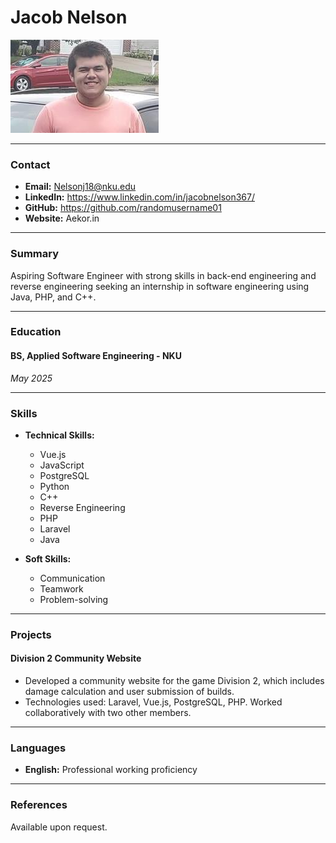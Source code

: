 # Jacob Nelson
![Photo](Jacob_Nelson.png)

---

### Contact
- **Email:** Nelsonj18@nku.edu
- **LinkedIn:** https://www.linkedin.com/in/jacobnelson367/
- **GitHub:** https://github.com/randomusername01
- **Website:** Aekor.in

---

### Summary
Aspiring Software Engineer with strong skills in back-end engineering and reverse engineering seeking an internship in software engineering using Java, PHP, and C++.

---

### Education

#### BS, Applied Software Engineering - NKU
*_May 2025_*

---

### Skills
- **Technical Skills:**
  - Vue.js
  - JavaScript
  - PostgreSQL
  - Python
  - C++
  - Reverse Engineering
  - PHP
  - Laravel
  - Java

- **Soft Skills:** 
  - Communication 
  - Teamwork
  - Problem-solving

---

### Projects
#### Division 2 Community Website
- Developed a community website for the game Division 2, which includes damage calculation and user submission of builds. 
- Technologies used: Laravel, Vue.js, PostgreSQL, PHP. Worked collaboratively with two other members.

---

### Languages
- **English:** Professional working proficiency

---

### References
Available upon request.